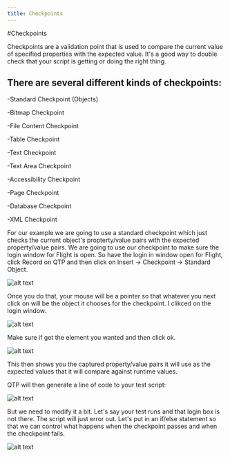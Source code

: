 ```yaml
---
title: Checkpoints
---
```


#Checkpoints

Checkpoints are a validation point that is used to compare the current value of specified properties with the expected value. It's a good way to double check that your script is getting or doing the right thing. 

There are several different kinds of checkpoints:
-----------------------------------------------------------
-Standard Checkpoint (Objects)

-Bitmap Checkpoint

-File Content Checkpoint

-Table Checkpoint

-Text Checkpoint

-Text Area Checkpoint

-Accessibility Checkpoint

-Page Checkpoint

-Database Checkpoint

-XML Checkpoint

For our example we are going to use a standard checkpoint which just checks the current object's propterty/value pairs with the expected property/value pairs. We are going to use our checkpoint to make sure the login window for Flight is open. So have the login in window open for Flight, click Record on QTP and then click on Insert -> Checkpoint -> Standard Object.

![alt text](https://cloud.githubusercontent.com/assets/10998057/10372617/446b1fa6-6dae-11e5-9817-76ed7c72c64b.png "InsertCheckpoint")

Once you do that, your mouse will be a pointer so that whatever you next click on will be the object it chooses for the checkpoint. I clikced on the login window.

![alt text](https://cloud.githubusercontent.com/assets/10998057/10372467/7da9e154-6dad-11e5-928b-eb1d6d52a882.PNG "Selection")

Make sure if got the element you wanted and then click ok.

![alt text](https://cloud.githubusercontent.com/assets/10998057/10372466/7d9a27b4-6dad-11e5-855c-a415d41eb480.PNG "Properties")

This then shows you the captured property/value pairs it will use as the expected values that it will compare against runtime values. 

QTP will then generate a line of code to your test script:

![alt text](https://cloud.githubusercontent.com/assets/10998057/10372679/a1e85e6e-6dae-11e5-8f40-c0addcf936f0.PNG "Checkpoint")

But we need to modify it a bit. Let's say your test runs and that login box is not there. The script will just error out. Let's put in an if/else statement so that we can control what happens when the checkpoint passes and when the checkpoint fails. 

![alt text](https://cloud.githubusercontent.com/assets/10998057/10373119/0acfdc8e-6db1-11e5-8011-1777f21e233f.PNG "Modify")






